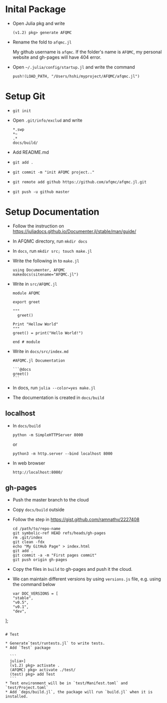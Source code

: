 # Inital Package

* Open Julia pkg and write

  ```(v1.2) pkg> generate AFQMC```

* Rename the fold to `afqmc.jl`
 
  My github username is `afqmc`. If the folder's name is `AFQMC`, my personal website and gh-pages will have 404 error.
 
* Open `~/.julia/config/startup.jl` and write the command

  ```push!(LOAD_PATH, "/Users/hshi/myproject/AFQMC/afqmc.jl")```
  
# Setup Git

  * `git init`
 
  * Open `.git/info/exclud` and write
 
     ```
     *.swp
     *~
     .*
     docs/build/
     ```
  * Add README.md 

  * `git add .`

  * `git commit -m "init AFQMC project.."`

  * `git remote add github https://github.com/afqmc/afqmc.jl.git`

  * `git push -u github master`
 
# Setup Documentation

  * Follow the instruction on https://juliadocs.github.io/Documenter.jl/stable/man/guide/

  * In AFQMC directory, run `mkdir docs`
 
  * In `docs`, run `mkdir src; touch make.jl`

  * Write the following in to `make.jl`
 
      ```
      using Documenter, AFQMC 
      makedocs(sitename="AFQMC.jl")
      ```
      
  * Write in `src/AFQMC.jl`
 
      ```
      module AFQMC
  
      export greet
      
      """
        greet()

      Print "Hellow World"
      """
      greet() = print("Hello World!")

      end # module
      ```
      
  * Write in `docs/src/index.md`
 
       ````
       #AFQMC.jl Documentation

       ```@docs
       greet()
       ```
       ````
       
   * In docs, run `julia --color=yes make.jl`

   * The documentation is created in `docs/build`

## localhost 
 
  * In `docs/build`

     ```
     python -m SimpleHTTPServer 8000
     ```
     
     or
     
     ```
     python3 -m http.server --bind localhost 8000
     ```
  
  * In web browser

     ```
     http://localhost:8000/
     ```
   
## gh-pages

  * Push the master branch to the cloud 

  * Copy `docs/build` outside

  * Follow the step in https://gist.github.com/ramnathv/2227408

     ```
     cd /path/to/repo-name
     git symbolic-ref HEAD refs/heads/gh-pages
     rm .git/index
     git clean -fdx
     echo "My GitHub Page" > index.html
     git add .
     git commit -a -m "First pages commit"
     git push origin gh-pages
     ```
     
  * Copy the files in `build` to gh-pages and push it the cloud.

  * We can maintain different versions by using `versions.js` file, e.g. using the command below
  
    ```
    var DOC_VERSIONS = [
    "stable",
    "v0.5",
    "v0.1",
    "dev",
   ];
   ```
  
# Test
   
   * Generate`test/runtests.jl` to write tests.
   * Add `Test` package

     ```
     julia>]
     (v1.2) pkg> activate .
     (AFQMC) pkg> activate ./test/
     (test) pkg> add Test
     ```  
   * Test environment will be in `test/Manifest.toml` and `test/Project.toml`
   * Add `deps/build.jl`, the package will run `build.jl` when it is installed.
